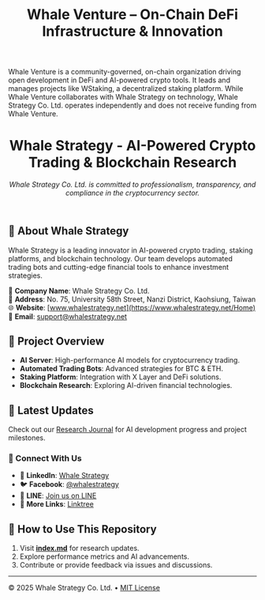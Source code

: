 <header>
  
# Whale Venture – On-Chain DeFi Infrastructure & Innovation

</header>

Whale Venture is a community-governed, on-chain organization driving open development in DeFi and AI-powered crypto tools. It leads and manages projects like WStaking, a decentralized staking platform. While Whale Venture collaborates with Whale Strategy on technology, Whale Strategy Co. Ltd. operates independently and does not receive funding from Whale Venture.

<header>

# Whale Strategy - AI-Powered Crypto Trading & Blockchain Research

_Whale Strategy Co. Ltd. is committed to professionalism, transparency, and compliance in the cryptocurrency sector._

</header>

## 🌊 About Whale Strategy

Whale Strategy is a leading innovator in AI-powered crypto trading, staking platforms, and blockchain technology. Our team develops automated trading bots and cutting-edge financial tools to enhance investment strategies.

📍 **Company Name**: Whale Strategy Co. Ltd.  
📍 **Address**: No. 75, University 58th Street, Nanzi District, Kaohsiung, Taiwan  
🌐 **Website**: [www.whalestrategy.net](https://www.whalestrategy.net/Home)  
📧 **Email**: support@whalestrategy.net  

## 🚀 Project Overview

- **AI Server**: High-performance AI models for cryptocurrency trading.
- **Automated Trading Bots**: Advanced strategies for BTC & ETH.
- **Staking Platform**: Integration with X Layer and DeFi solutions.
- **Blockchain Research**: Exploring AI-driven financial technologies.

## 📌 Latest Updates

Check out our [Research Journal](./index.md) for AI development progress and project milestones.

### 🔗 Connect With Us

- 💼 **LinkedIn**: [Whale Strategy](https://www.linkedin.com/company/whale-strategy-co-ltd/posts/?feedView=all)
- 🐦 **Facebook**: [@whalestrategy](https://www.facebook.com/whalestrategy)
- 💬 **LINE**: [Join us on LINE](https://line.me/R/ti/p/@w._.s)
- 🔗 **More Links**: [Linktree](https://linktr.ee/WHALESTRATEGY)

## 🔧 How to Use This Repository

1. Visit **[index.md](./index.md)** for research updates.
2. Explore performance metrics and AI advancements.
3. Contribute or provide feedback via issues and discussions.

---

&copy; 2025 Whale Strategy Co. Ltd. &bull; [MIT License](https://gh.io/mit)
